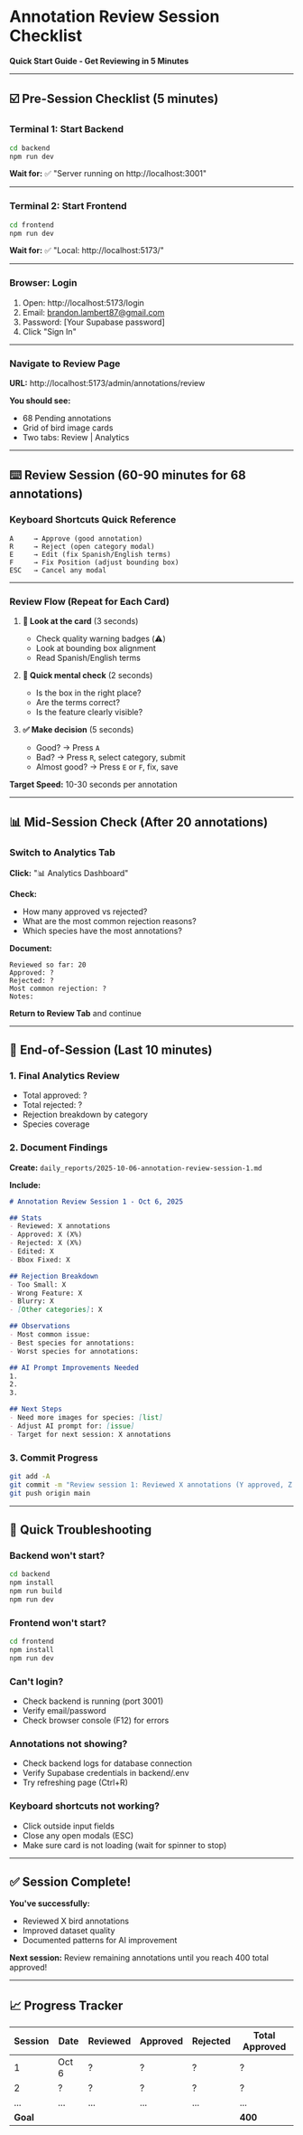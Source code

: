 # Annotation Review Session Checklist
**Quick Start Guide - Get Reviewing in 5 Minutes**

---

## ☑️ Pre-Session Checklist (5 minutes)

### Terminal 1: Start Backend
```bash
cd backend
npm run dev
```
**Wait for:** ✅ "Server running on http://localhost:3001"

---

### Terminal 2: Start Frontend
```bash
cd frontend
npm run dev
```
**Wait for:** ✅ "Local: http://localhost:5173/"

---

### Browser: Login
1. Open: http://localhost:5173/login
2. Email: brandon.lambert87@gmail.com
3. Password: [Your Supabase password]
4. Click "Sign In"

---

### Navigate to Review Page
**URL:** http://localhost:5173/admin/annotations/review

**You should see:**
- 68 Pending annotations
- Grid of bird image cards
- Two tabs: Review | Analytics

---

## ⌨️ Review Session (60-90 minutes for 68 annotations)

### Keyboard Shortcuts Quick Reference
```
A     → Approve (good annotation)
R     → Reject (open category modal)
E     → Edit (fix Spanish/English terms)
F     → Fix Position (adjust bounding box)
ESC   → Cancel any modal
```

---

### Review Flow (Repeat for Each Card)

1. **👀 Look at the card** (3 seconds)
   - Check quality warning badges (⚠️)
   - Look at bounding box alignment
   - Read Spanish/English terms

2. **🤔 Quick mental check** (2 seconds)
   - Is the box in the right place?
   - Are the terms correct?
   - Is the feature clearly visible?

3. **✅ Make decision** (5 seconds)
   - Good? → Press `A`
   - Bad? → Press `R`, select category, submit
   - Almost good? → Press `E` or `F`, fix, save

**Target Speed:** 10-30 seconds per annotation

---

## 📊 Mid-Session Check (After 20 annotations)

### Switch to Analytics Tab
**Click:** "📊 Analytics Dashboard"

**Check:**
- How many approved vs rejected?
- What are the most common rejection reasons?
- Which species have the most annotations?

**Document:**
```
Reviewed so far: 20
Approved: ?
Rejected: ?
Most common rejection: ?
Notes:
```

**Return to Review Tab** and continue

---

## 🎯 End-of-Session (Last 10 minutes)

### 1. Final Analytics Review
- Total approved: ?
- Total rejected: ?
- Rejection breakdown by category
- Species coverage

### 2. Document Findings
**Create:** `daily_reports/2025-10-06-annotation-review-session-1.md`

**Include:**
```markdown
# Annotation Review Session 1 - Oct 6, 2025

## Stats
- Reviewed: X annotations
- Approved: X (X%)
- Rejected: X (X%)
- Edited: X
- Bbox Fixed: X

## Rejection Breakdown
- Too Small: X
- Wrong Feature: X
- Blurry: X
- [Other categories]: X

## Observations
- Most common issue:
- Best species for annotations:
- Worst species for annotations:

## AI Prompt Improvements Needed
1.
2.
3.

## Next Steps
- Need more images for species: [list]
- Adjust AI prompt for: [issue]
- Target for next session: X annotations
```

### 3. Commit Progress
```bash
git add -A
git commit -m "Review session 1: Reviewed X annotations (Y approved, Z rejected)"
git push origin main
```

---

## 🚨 Quick Troubleshooting

### Backend won't start?
```bash
cd backend
npm install
npm run build
npm run dev
```

### Frontend won't start?
```bash
cd frontend
npm install
npm run dev
```

### Can't login?
- Check backend is running (port 3001)
- Verify email/password
- Check browser console (F12) for errors

### Annotations not showing?
- Check backend logs for database connection
- Verify Supabase credentials in backend/.env
- Try refreshing page (Ctrl+R)

### Keyboard shortcuts not working?
- Click outside input fields
- Close any open modals (ESC)
- Make sure card is not loading (wait for spinner to stop)

---

## ✅ Session Complete!

**You've successfully:**
- Reviewed X bird annotations
- Improved dataset quality
- Documented patterns for AI improvement

**Next session:** Review remaining annotations until you reach 400 total approved!

---

## 📈 Progress Tracker

| Session | Date | Reviewed | Approved | Rejected | Total Approved |
|---------|------|----------|----------|----------|----------------|
| 1       | Oct 6 | ?        | ?        | ?        | ?              |
| 2       | ?     | ?        | ?        | ?        | ?              |
| ...     | ...   | ...      | ...      | ...      | ...            |
| **Goal**|       |          |          |          | **400**        |
